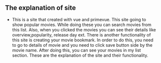 ## The explanation of site

- This is a site that created with vue and primevue. This site going to show popular movies. While doing these you can search movies from this list. Also, when you clicked the movies you can see their details like overview,popularity, release day ext. There is another functionality of this site is creating your movie bookmark. In order to do this, you need to go to details of movie and you need to click save button side by the movie name. After doing this, you can see your movies in my list section. These are the explanation of the site and their functionality.
